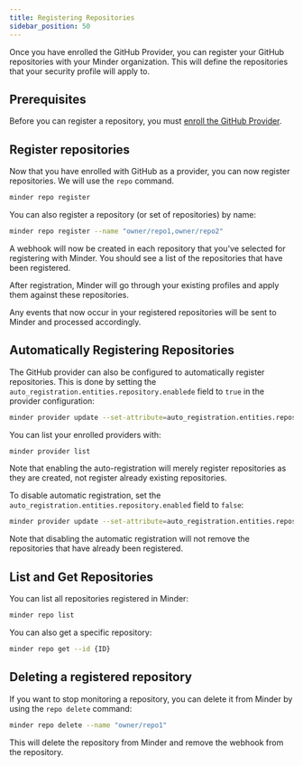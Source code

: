 ```yaml
---
title: Registering Repositories
sidebar_position: 50
---
```


Once you have enrolled the GitHub Provider, you can register your GitHub repositories with your Minder organization. This will define the repositories that your security profile will apply to.

## Prerequisites

Before you can register a repository, you must [enroll the GitHub Provider](enroll_provider).

## Register repositories

Now that you have enrolled with GitHub as a provider, you can now register repositories. We will use the `repo` command.

```bash
minder repo register
```

You can also register a repository (or set of repositories) by name:

```bash
minder repo register --name "owner/repo1,owner/repo2"
```

A webhook will now be created in each repository that you've selected for registering with Minder.
You should see a list of the repositories that have been registered.

After registration, Minder will go through your existing profiles and apply them against these repositories.

Any events that now occur in your registered repositories will be sent to Minder and processed accordingly.

## Automatically Registering Repositories

The GitHub provider can also be configured to automatically register repositories. This is done by setting the `auto_registration.entities.repository.enablede` field to `true` in the provider configuration:

```bash
minder provider update --set-attribute=auto_registration.entities.repository.enabled=true --name=github-app-myorg
```

You can list your enrolled providers with:
```bash
minder provider list
```

Note that enabling the auto-registration will merely register repositories as
they are created, not register already existing repositories.

To disable automatic registration, set the `auto_registration.entities.repository.enabled` field to `false`:
```bash
minder provider update --set-attribute=auto_registration.entities.repository.enabled=false --name=github-app-myorg
```

Note that disabling the automatic registration will not remove the repositories that have already been registered.

## List and Get Repositories

You can list all repositories registered in Minder:

```bash
minder repo list
```

You can also get a specific repository:

```bash
minder repo get --id {ID}
```

## Deleting a registered repository

If you want to stop monitoring a repository, you can delete it from Minder by using the `repo delete` command:

```bash
minder repo delete --name "owner/repo1"
```

This will delete the repository from Minder and remove the webhook from the repository. 
